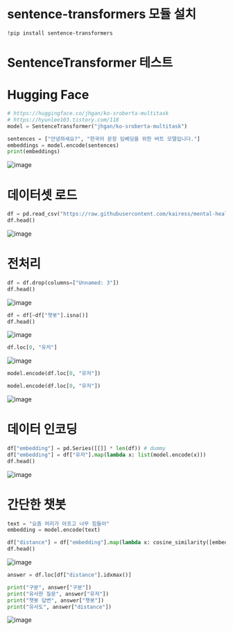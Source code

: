 # sentence-transformers 모듈 설치
```
!pip install sentence-transformers

```

# SentenceTransformer 테스트
# Hugging Face
```python
# https://huggingface.co/jhgan/ko-sroberta-multitask
# https://hyunlee103.tistory.com/118
model = SentenceTransformer("jhgan/ko-sroberta-multitask")

sentences = ["안녕하세요?", "한국어 문장 임베딩을 위한 버트 모델입니다."]
embeddings = model.encode(sentences)
print(embeddings)

```
![image](https://user-images.githubusercontent.com/102650331/170448192-4ce55861-a7aa-44da-9aff-672079d68682.png)

# 데이터셋 로드
```python
df = pd.read_csv("https://raw.githubusercontent.com/kairess/mental-health-chatbot/master/wellness_dataset_original.csv")
df.head()

```
![image](https://user-images.githubusercontent.com/102650331/170448788-2b0e013e-7104-4eed-9fd5-cf76318b4aa8.png)

# 전처리
```python
df = df.drop(columns=["Unnamed: 3"])
df.head()

```
![image](https://user-images.githubusercontent.com/102650331/170448939-8be4eb38-5c4d-4b6f-8530-9909efffdb0d.png)

```python
df = df[~df["챗봇"].isna()]
df.head()

```
![image](https://user-images.githubusercontent.com/102650331/170449144-6d80175c-283b-4140-958c-08f25933e1dd.png)


```python
df.loc[0, "유저"]

```
![image](https://user-images.githubusercontent.com/102650331/170449301-1b465c06-27d7-4826-8783-6090fdc5957c.png)

```python
model.encode(df.loc[0, "유저"])

```

```python
model.encode(df.loc[0, "유저"])

```
![image](https://user-images.githubusercontent.com/102650331/170454873-3f25e0c5-3d77-4b09-8d6d-e123afc764ac.png)

# 데이터 인코딩
```python
df["embedding"] = pd.Series([[]] * len(df)) # dummy
df["embedding"] = df["유저"].map(lambda x: list(model.encode(x)))
df.head()

```
![image](https://user-images.githubusercontent.com/102650331/170455294-6fde7731-9093-4ce0-a717-47d106bd0a58.png)

# 간단한 챗봇
```python
text = "요즘 머리가 아프고 너무 힘들어"
embedding = model.encode(text)

df["distance"] = df["embedding"].map(lambda x: cosine_similarity([embedding], [x]).squeeze())
df.head()

```
![image](https://user-images.githubusercontent.com/102650331/170455501-07653429-39c4-461f-93c2-129585e9444c.png)

```python
answer = df.loc[df["distance"].idxmax()]

print("구분", answer["구분"])
print("유사한 질문", answer["유저"])
print("챗봇 답변", answer["챗봇"])
print("유사도", answer["distance"])

```
![image](https://user-images.githubusercontent.com/102650331/170455592-88a0ac5b-ddfd-48cf-9ef7-b9c2a4eae21e.png)
